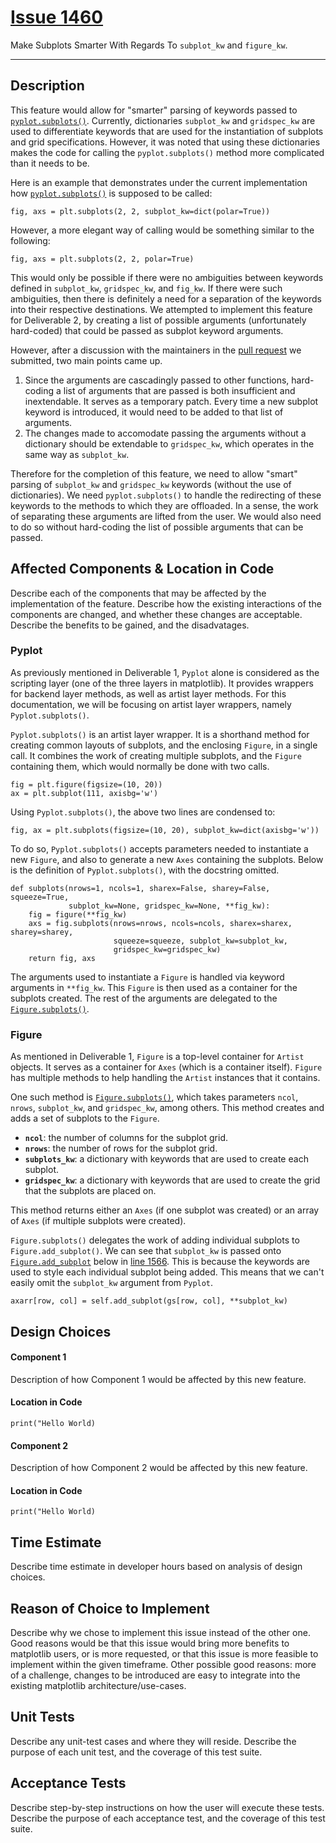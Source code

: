 # [Issue 1460](https://github.com/matplotlib/matplotlib/issues/1460) #

Make Subplots Smarter With Regards To `subplot_kw` and `figure_kw`.

----------------------------------------------------

## Description

This feature would allow for "smarter" parsing of keywords passed to [`pyplot.subplots()`](https://github.com/CSCD01-team04/matplotlib/blob/master/lib/matplotlib/pyplot.py#L1034). Currently, dictionaries `subplot_kw` and `gridspec_kw` are used to differentiate keywords that are used for the instantiation of subplots and grid specifications. However, it was noted that using these dictionaries makes the code for calling the `pyplot.subplots()` method more complicated than it needs to be. 

Here is an example that demonstrates under the current implementation how [`pyplot.subplots()`](https://github.com/CSCD01-team04/matplotlib/blob/master/lib/matplotlib/pyplot.py#L1034) is supposed to be called: 
``` 
fig, axs = plt.subplots(2, 2, subplot_kw=dict(polar=True))
```
However, a more elegant way of calling would be something similar to the following: 
``` 
fig, axs = plt.subplots(2, 2, polar=True) 
```

This would only be possible if there were no ambiguities between keywords defined in `subplot_kw`, `gridspec_kw`, and `fig_kw`. If there were such ambiguities, then there is definitely a need for a separation of the keywords into their respective destinations. We attempted to implement this feature for Deliverable 2, by creating a list of possible arguments (unfortunately hard-coded) that could be passed as subplot keyword arguments. 

However, after a discussion with the maintainers in the [pull request](https://github.com/matplotlib/matplotlib/pull/16738) we submitted, two main points came up.
1. Since the arguments are cascadingly passed to other functions, hard-coding a list of arguments that are passed is both insufficient and inextendable. It serves as a temporary patch. Every time a new subplot keyword is introduced, it would need to be added to that list of arguments.
2. The changes made to accomodate passing the arguments without a dictionary should be extendable to `gridspec_kw`, which operates in the same way as `subplot_kw`.

Therefore for the completion of this feature, we need to allow "smart" parsing of `subplot_kw` and `gridspec_kw` keywords (without the use of dictionaries). We need `pyplot.subplots()` to handle the redirecting of these keywords to the methods to which they are offloaded. In a sense, the work of separating these arguments are lifted from the user. We would also need to do so without hard-coding the list of possible arguments that can be passed. 

## Affected Components & Location in Code

Describe each of the components that may be affected by the implementation of the feature. Describe how the existing interactions of the components are changed, and whether these changes are acceptable. Describe the benefits to be gained, and the disadvatages.

### Pyplot ###

As previously mentioned in Deliverable 1, `Pyplot` alone is considered as the scripting layer (one of the three layers in matplotlib). It provides wrappers for backend layer methods, as well as artist layer methods. For this documentation, we will be focusing on artist layer wrappers, namely `Pyplot.subplots()`.

`Pyplot.subplots()` is an artist layer wrapper. It is a shorthand method for creating common layouts of subplots, and the enclosing `Figure`, in a single call. It combines the work of creating multiple subplots, and the `Figure` containing them, which would normally be done with two calls.

```
fig = plt.figure(figsize=(10, 20))
ax = plt.subplot(111, axisbg='w')
```

Using `Pyplot.subplots()`, the above two lines are condensed to:

```
fig, ax = plt.subplots(figsize=(10, 20), subplot_kw=dict(axisbg='w'))
```

To do so, `Pyplot.subplots()` accepts parameters needed to instantiate a new `Figure`, and also to generate a new `Axes` containing the subplots. Below is the definition of `Pyplot.subplots()`, with the docstring omitted.

```
def subplots(nrows=1, ncols=1, sharex=False, sharey=False, squeeze=True,
             subplot_kw=None, gridspec_kw=None, **fig_kw):
    fig = figure(**fig_kw)
    axs = fig.subplots(nrows=nrows, ncols=ncols, sharex=sharex, sharey=sharey,
                       squeeze=squeeze, subplot_kw=subplot_kw,
                       gridspec_kw=gridspec_kw)
    return fig, axs
```

The arguments used to instantiate a `Figure` is handled via keyword arguments in `**fig_kw`. This `Figure` is then used as a container for the subplots created. The rest of the arguments are delegated to the [`Figure.subplots()`](https://github.com/matplotlib/matplotlib/blob/master/lib/matplotlib/figure.py#L1423).

### Figure ###

As mentioned in Deliverable 1, `Figure` is a top-level container for `Artist` objects. It serves as a container for `Axes` (which is a container itself). `Figure` has multiple methods to help handling the `Artist` instances that it contains.

One such method is [`Figure.subplots()`](https://github.com/matplotlib/matplotlib/blob/master/lib/matplotlib/figure.py#L1423), which takes parameters `ncol`, `nrows`, `subplot_kw`, and `gridspec_kw`, among others. This method creates and adds a set of subplots to the `Figure`.

- **`ncol`**: the number of columns for the subplot grid.
- **`nrows`**: the number of rows for the subplot grid.
- **`subplots_kw`**: a dictionary with keywords that are used to create each subplot.
- **`gridspec_kw`**: a dictionary with keywords that are used to create the grid that the subplots are placed on.

This method returns either an `Axes` (if one subplot was created) or an array of `Axes` (if multiple subplots were created).

`Figure.subplots()` delegates the work of adding individual subplots to `Figure.add_subplot()`. We can see that `subplot_kw` is passed onto [`Figure.add_subplot`](https://github.com/matplotlib/matplotlib/blob/master/lib/matplotlib/figure.py) below in [line 1566](https://github.com/matplotlib/matplotlib/blob/master/lib/matplotlib/figure.py#L1566). This is because the keywords are used to style each individual subplot being added. This means that we can't easily omit the `subplot_kw` argument from `Pyplot`.

```
axarr[row, col] = self.add_subplot(gs[row, col], **subplot_kw)
```

## Design Choices

#### Component 1 ####

Description of how Component 1 would be affected by this new feature.

#### Location in Code ####

```
print("Hello World)
```

#### Component 2 ####

Description of how Component 2 would be affected by this new feature.

#### Location in Code ####

```
print("Hello World)
```

## Time Estimate

Describe time estimate in developer hours based on analysis of design choices.

## Reason of Choice to Implement

Describe why we chose to implement this issue instead of the other one. Good reasons would be that this issue would bring more benefits to matplotlib users, or is more requested, or that this issue is more feasible to implement within the given timeframe. Other possible good reasons: more of a challenge, changes to be introduced are easy to integrate into the existing matplotlib architecture/use-cases.

## Unit Tests

Describe any unit-test cases and where they will reside. Describe the purpose of each unit test, and the coverage of this test suite.

## Acceptance Tests

Describe step-by-step instructions on how the user will execute these tests. Describe the purpose of each acceptance test, and the coverage of this test suite.

